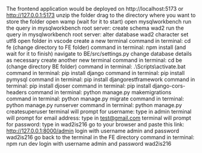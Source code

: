 The frontend application would be deployed on http://localhost:5173 or http://127.0.0.1:5173
unzip the folder
drag to the directory where you want to store the folder
open wamp (wait for it to start)
open mysqlworkbench
run the query in mysqlworkbench root server: create schema wad2 
run the query in mysqlworkbench root server: alter database wad2 character set utf8
open folder in vscode
create a new terminal
command in terminal: cd fe (change directory to FE folder)
command in terminal: npm install (and wait for it to finish)
navigate to BE/src/settings.py
change database details as necessary
create another new terminal
command in terminal: cd be (change directory BE folder)
command in terminal: .\Scripts\activate.bat
command in terminal: pip install django
command in terminal: pip install pymysql
command in terminal: pip install djangorestframework
command in terminal: pip install djoser
command in terminal: pip install django-cors-headers
command in terminal: python manage.py makemigrations
command in terminal: python manage.py migrate
command in terminal: python manage.py runserver
command in terminal: python manage.py createsuperuser
terminal will prompt for username: type in admin
terminal will prompt for email address: type in test@gmail.com
terminal will prompt for password: type in wad2is216
go to your browser and paste this link: http://127.0.0.1:8000/admin
login with username admin and password wad2is216
go back to the terminal in the FE directory
command in terminal: npm run dev
login with username admin and password wad2is216

